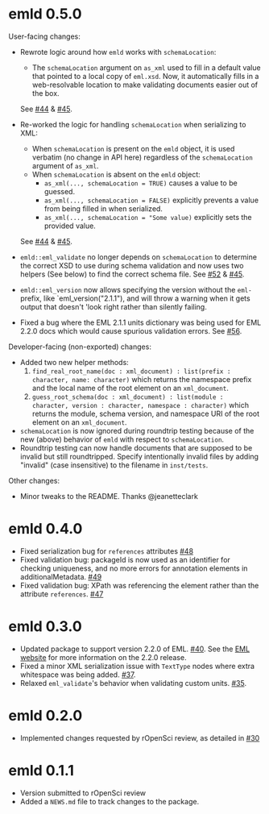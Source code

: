 # emld 0.5.0

User-facing changes:

- Rewrote logic around how `emld` works with `schemaLocation`:
  - The `schemaLocation` argument on `as_xml` used to fill in a default value that pointed to a local copy of `eml.xsd`. Now, it automatically fills in a web-resolvable location to make validating documents easier out of the box. 
  
  See [#44](https://github.com/ropensci/emld/issues/44) & [#45](https://github.com/ropensci/emld/issues/45).

- Re-worked the logic for handling `schemaLocation` when serializing to XML:
  - When `schemaLocation` is present on the `emld` object, it is used verbatim (no change in API here) regardless of the `schemaLocation` argument of `as_xml`.
  - When `schemaLocation` is absent on the `emld` object:
    - `as_xml(..., schemaLocation = TRUE)` causes a value to be guessed.
    - `as_xml(..., schemaLocation = FALSE)` explicitly prevents a value from being filled in when serialized.
    - `as_xml(..., schemaLocation = "Some value)` explicitly sets the provided value.

  See [#44](https://github.com/ropensci/emld/issues/44) & [#45](https://github.com/ropensci/emld/issues/45).

- `emld::eml_validate` no longer depends on `schemaLocation` to determine the correct XSD to use during schema validation and now uses two helpers (See below) to find the correct schema file. See [#52](https://github.com/ropensci/emld/issues/44) & [#45](https://github.com/ropensci/emld/issues/53).
- `emld::eml_version` now allows specifying the version without the `eml-` prefix, like `eml_version("2.1.1"), and will throw a warning when it gets output that doesn't 'look right rather than silently failing.
- Fixed a bug where the EML 2.1.1 units dictionary was being used for EML 2.2.0 docs which would cause spurious validation errors. See [#56](https://github.com/ropensci/emld/issues/56).

Developer-facing (non-exported) changes:

- Added two new helper methods:
  1. `find_real_root_name(doc : xml_document) : list(prefix : character, name: character)` which returns the namespace prefix and the local name of the root element on an `xml_document`.
  2. `guess_root_schema(doc : xml_document) : list(module : character, version : character, namespace : character)` which returns the module, schema version, and namespace URI of the root element on an `xml_document`.
- `schemaLocation` is now ignored during roundtrip testing because of the new (above) behavior of `emld` with respect to `schemaLocation`.
- Roundtrip testing can now handle documents that are supposed to be invalid but still roundtripped. Specify intentionally invalid files by adding "invalid" (case insensitive) to the filename in `inst/tests`.

Other changes:

- Minor tweaks to the README. Thanks @jeanetteclark

# emld 0.4.0

- Fixed serialization bug for `references` attributes [#48](https://github.com/ropensci/emld/issues/48)
- Fixed validation bug: packageId is now used as an identifier for checking uniqueness, and no more errors for annotation elements in additionalMetadata. [#49](https://github.com/ropensci/emld/pull/49)
- Fixed validation bug: XPath was referencing the element rather than the attribute `references`. [#47](https://github.com/ropensci/emld/pull/47)

# emld 0.3.0

- Updated package to support version 2.2.0 of EML. [#40](https://github.com/ropensci/emld/pull/40). See the [EML website](https://eml.ecoinformatics.org/whats-new-in-eml-2-2-0.html) for more information on the 2.2.0 release.
- Fixed a minor XML serialization issue with `TextType` nodes where extra whitespace was being added. [#37](https://github.com/ropensci/emld/pull/37).
- Relaxed `eml_validate`'s behavior when validating custom units. [#35](https://github.com/ropensci/emld/pull/35).

# emld 0.2.0

* Implemented changes requested by rOpenSci review, as detailed in 
  [#30](https://github.com/cboettig/emld/pull/30)

# emld 0.1.1

* Version submitted to rOpenSci review
* Added a `NEWS.md` file to track changes to the package.
